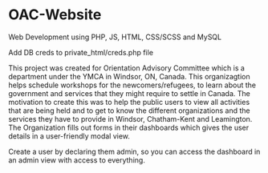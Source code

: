# OAC-Website
Web Development using PHP, JS, HTML, CSS/SCSS and MySQL

Add DB creds to private_html/creds.php file

This project was created for Orientation Advisory Committee which is a department under the YMCA in Windsor, ON, Canada. This organizagtion helps schedule workshops for the newcomers/refugees, to learn about the government and services that they might require to settle in Canada. The motivation to create this was to help the public users to view all activities that are being held and to get to know the different organizations and the services they have to provide in Windsor, Chatham-Kent and Leamington. The Organization fills out forms in their dashboards which gives the user details in a user-friendly modal view.

Create a user by declaring them admin, so you can access the dashboard in an admin view with access to everything.

